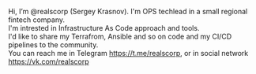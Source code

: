Hi, I’m @realscorp (Sergey Krasnov). I'm OPS techlead in a small regional fintech company.  
I'm intrested in Infrastructure As Code approach and tools.  
I'd like to share my Terrafrom, Ansible and so on code and my CI/CD pipelines to the community.  
You can reach me in Telegram https://t.me/realscorp, or in social network https://vk.com/realscorp
<!---
realscorp/realscorp is a ✨ special ✨ repository because its `README.md` (this file) appears on your GitHub profile.
You can click the Preview link to take a look at your changes.
--->
